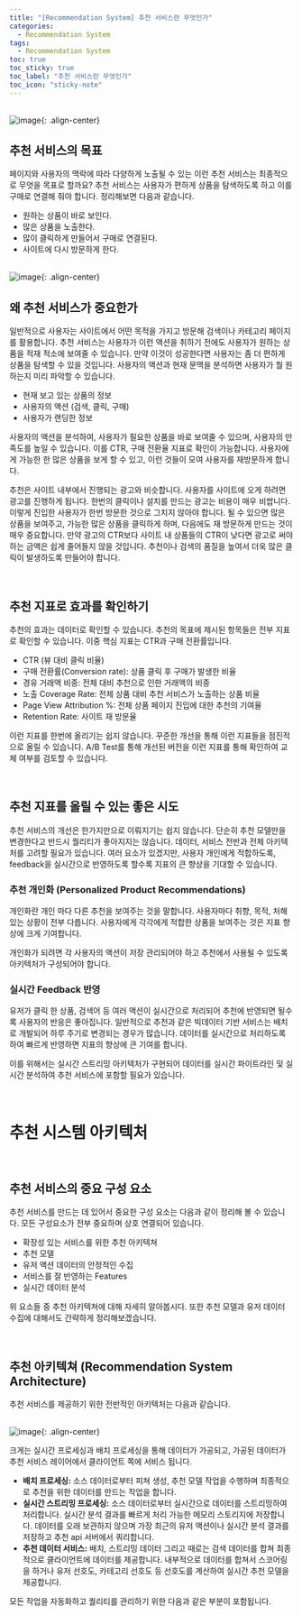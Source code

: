 ```yaml
---
title: "[Recommendation System] 추천 서비스란 무엇인가"
categories:
  - Recommendation System
tags:
  - Recommendation System
toc: true
toc_sticky: true
toc_label: "추천 서비스란 무엇인가"
toc_icon: "sticky-note"
---
```


<br>![image](https://github.com/leechanwoo-kor/leechanwoo-kor.github.io/assets/55765292/dc9f80c0-9407-4392-b8da-9872f1775560){: .align-center}<br>

## 추천 서비스의 목표

페이지와 사용자의 맥락에 따라 다양하게 노출될 수 있는 이런 추천 서비스는 최종적으로 무엇을 목표로 할까요? 추천 서비스는 사용자가 편하게 상품을 탐색하도록 하고 이를 구매로 연결해 줘야 합니다. 정리해보면 다음과 같습니다.

- 원하는 상품이 바로 보인다.
- 많은 상품을 노출한다.
- 많이 클릭하게 만들어서 구매로 연결된다.
- 사이트에 다시 방문하게 한다.

<br>![image](https://github.com/leechanwoo-kor/leechanwoo-kor.github.io/assets/55765292/f343a04e-63ff-41d3-973c-079dfc0a11da){: .align-center}<br>

## 왜 추천 서비스가 중요한가

일반적으로 사용자는 사이트에서 어떤 목적을 가지고 방문해 검색이나 카테고리 페이지를 활용합니다. 추천 서비스는 사용자가 이런 액션을 취하기 전에도 사용자가 원하는 상품을 적재 적소에 보여줄 수 있습니다. 만약 이것이 성공한다면 사용자는 좀 더 편하게 상품을 탐색할 수 있을 것입니다. 사용자의 액션과 현재 문맥을 분석하면 사용자가 뭘 원하는지 미리 파악할 수 있습니다.

- 현재 보고 있는 상품의 정보
- 사용자의 액션 (검색, 클릭, 구매)
- 사용자가 랜딩한 정보

사용자의 액션을 분석하여, 사용자가 필요한 상품을 바로 보여줄 수 있으며, 사용자의 만족도를 높일 수 있습니다. 이를 CTR, 구매 전환율 지표로 확인이 가능합니다. 사용자에게 가능한 한 많은 상품을 보게 할 수 있고, 이런 것들이 모여 사용자를 재방문하게 합니다.

추천은 사이트 내부에서 진행되는 광고와 비슷합니다. 사용자를 사이트에 오게 하려면 광고를 진행하게 됩니다. 한번의 클릭이나 설치를 만드는 광고는 비용이 매우 비쌉니다. 이렇게 진입한 사용자가 한번 방문한 것으로 그치지 않아야 합니다. 될 수 있으면 많은 상품을 보여주고, 가능한 많은 상품을 클릭하게 하며, 다음에도 재 방문하게 만드는 것이 매우 중요합니다. 만약 광고의 CTR보다 사이트 내 상품들의 CTR이 낮다면 광고로 써야하는 금액은 쉽게 줄어들지 않을 것입니다. 추천이나 검색의 품질을 높여서 더욱 많은 클릭이 발생하도록 만들어야 합니다.

<br>

## 추천 지표로 효과를 확인하기

추천의 효과는 데이터로 확인할 수 있습니다. 추천의 목표에 제시된 항목들은 전부 지표로 확인할 수 있습니다. 이중 핵심 지표는 CTR과 구매 전환률입니다.

- CTR (뷰 대비 클릭 비율)
- 구매 전환률(Conversion rate): 상품 클릭 후 구매가 발생한 비율
- 경유 거래액 비중: 전체 대비 추천으로 인한 거래액의 비중
- 노출 Coverage Rate: 전체 상품 대비 추천 서비스가 노출하는 상품 비율
- Page View Attribution %: 전체 상품 페이지 진입에 대한 추천의 기여율
- Retention Rate: 사이트 재 방문율

이런 지표를 한번에 올리기는 쉽지 않습니다. 꾸준한 개선을 통해 이런 지표들을 점진적으로 올릴 수 있습니다. A/B Test를 통해 개선된 버전을 이런 지표를 통해 확인하여 교체 여부를 검토할 수 있습니다.

<br>

## 추천 지표를 올릴 수 있는 좋은 시도

추천 서비스의 개선은 한가지만으로 이뤄지기는 쉽지 않습니다. 단순히 추천 모델만을 변경한다고 반드시 퀄리티가 좋아지지는 않습니다. 데이터, 서비스 전반과 전체 아키텍처를 고려할 필요가 있습니다. 여러 요소가 있겠지만, 사용자 개인에게 적합하도록, feedback을 실시간으로 반영하도록 할수록 지표의 큰 향상을 기대할 수 있습니다.

### 추천 개인화 (Personalized Product Recommendations)

개인화란 개인 마다 다른 추천을 보여주는 것을 말합니다. 사용자마다 취향, 목적, 처해있는 상황이 전부 다릅니다. 사용자에게 각각에게 적합한 상품을 보여주는 것은 지표 향상에 크게 기여합니다.

개인화가 되려면 각 사용자의 액션이 저장 관리되어야 하고 추천에서 사용될 수 있도록 아키텍처가 구성되어야 합니다.

### 실시간 Feedback 반영

유저가 클릭 한 상품, 검색어 등 여러 액션이 실시간으로 처리되어 추천에 반영되면 될수록 사용자의 반응은 좋아집니다. 일반적으로 추천과 같은 빅데이터 기반 서비스는 배치로 개발되어 하루 주기로 변경되는 경우가 많습니다. 데이터를 실시간으로 처리하도록 하여 빠르게 반영하면 지표의 향상에 큰 기여를 합니다.

이를 위해서는 실시간 스트리밍 아키텍처가 구현되어 데이터를 실시간 파이트라인 및 실시간 분석하여 추천 서비스에 포함할 필요가 있습니다.

<br>

# 추천 시스템 아키텍처

<br>

## 추천 서비스의 중요 구성 요소

추천 서비스를 만드는 데 있어서 중요한 구성 요소는 다음과 같이 정리해 볼 수 있습니다. 모든 구성요소가 전부 중요하며 상호 연결되어 있습니다.

- 확장성 있는 서비스를 위한 추천 아키텍쳐
- 추천 모델
- 유저 액션 데이터의 안정적인 수집
- 서비스를 잘 반영하는 Features
- 실시간 데이터 분석

위 요소들 중 추천 아키텍쳐에 대해 자세히 알아봅시다. 또한 추천 모델과 유저 데이터 수집에 대해서도 간략하게 정리해보겠습니다.

<br>

## 추천 아키텍쳐 (Recommendation System Architecture)

추천 서비스를 제공하기 위한 전반적인 아키텍처는 다음과 같습니다.

<br>![image](https://github.com/leechanwoo-kor/leechanwoo-kor.github.io/assets/55765292/5b8aff72-650d-46d1-ae57-afa8821a7544){: .align-center}<br>

크게는 실시간 프로세싱과 배치 프로세싱을 통해 데이터가 가공되고, 가공된 데이터가 추천 서비스 레이어에서 클라이언트 쪽에 서비스 됩니다.

- **배치 프로세싱:** 소스 데이터로부터 피쳐 생성, 추천 모델 작업을 수행하며 최종적으로 추천을 위한 데이터를 만드는 작업을 합니다.
- **실시간 스트리밍 프로세싱:** 소스 데이터로부터 실시간으로 데이터를 스트리밍하여 처리합니다. 실시간 분석 결과를 빠르게 처리 가능한 메모리 스토리지에 저장합니다. 데이터를 오래 보관하지 않으며 가장 최근의 유저 액션이나 실시간 분석 결과를 저장하고 추천 api 서버에서 쿼리합니다.
- **추천 데이터 서비스:** 배치, 스트리밍 데이터 그리고 때로는 검색 데이터를 합쳐 최종적으로 클라이언트에 데이터를 제공합니다. 내부적으로 데이터를 합쳐서 스코어링을 하거나 유저 선호도, 카테고리 선호도 등 선호도를 계산하여 실시간 추천 모델을 제공합니다.

모든 작업을 자동화하고 퀄리티를 관리하기 위한 다음과 같은 부분이 포함됩니다.

